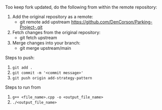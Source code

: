Too keep fork updated, do the following from within the remote repository: 

1. Add the original repository as a remote:
   - git remote add upstream https://github.com/DenCorson/Parking-Project-.git
2. Fetch changes from the original repository:
   - git fetch upstream
3. Merge changes into your branch:
   - git merge upstream/main


Steps to push:
1. `git add .`
2. `git commit -m '<commit message>'`
3. `git push origin add-strategy-pattern`

Steps to run from
1. `g++ <file_name>.cpp -o <output_file_name>`
2. `./<output_file_name>`